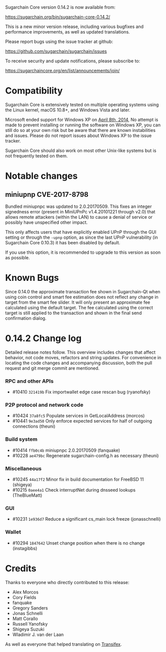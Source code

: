 Sugarchain Core version 0.14.2 is now available from:

  <https://sugarchain.org/bin/sugarchain-core-0.14.2/>

This is a new minor version release, including various bugfixes and
performance improvements, as well as updated translations.

Please report bugs using the issue tracker at github:

  <https://github.com/sugarchain/sugarchain/issues>

To receive security and update notifications, please subscribe to:

  <https://sugarchaincore.org/en/list/announcements/join/>

Compatibility
==============

Sugarchain Core is extensively tested on multiple operating systems using
the Linux kernel, macOS 10.8+, and Windows Vista and later.

Microsoft ended support for Windows XP on [April 8th, 2014](https://www.microsoft.com/en-us/WindowsForBusiness/end-of-xp-support),
No attempt is made to prevent installing or running the software on Windows XP, you
can still do so at your own risk but be aware that there are known instabilities and issues.
Please do not report issues about Windows XP to the issue tracker.

Sugarchain Core should also work on most other Unix-like systems but is not
frequently tested on them.

Notable changes
===============

miniupnp CVE-2017-8798
----------------------------

Bundled miniupnpc was updated to 2.0.20170509. This fixes an integer signedness error
(present in MiniUPnPc v1.4.20101221 through v2.0) that allows remote attackers
(within the LAN) to cause a denial of service or possibly have unspecified
other impact.

This only affects users that have explicitly enabled UPnP through the GUI
setting or through the `-upnp` option, as since the last UPnP vulnerability
(in Sugarchain Core 0.10.3) it has been disabled by default.

If you use this option, it is recommended to upgrade to this version as soon as
possible.

Known Bugs
==========

Since 0.14.0 the approximate transaction fee shown in Sugarchain-Qt when using coin
control and smart fee estimation does not reflect any change in target from the
smart fee slider. It will only present an approximate fee calculated using the
default target. The fee calculated using the correct target is still applied to
the transaction and shown in the final send confirmation dialog.

0.14.2 Change log
=================

Detailed release notes follow. This overview includes changes that affect
behavior, not code moves, refactors and string updates. For convenience in locating
the code changes and accompanying discussion, both the pull request and
git merge commit are mentioned.

### RPC and other APIs
- #10410 `321419b` Fix importwallet edge case rescan bug (ryanofsky)

### P2P protocol and network code
- #10424 `37a8fc5` Populate services in GetLocalAddress (morcos)
- #10441 `9e3ad50` Only enforce expected services for half of outgoing connections (theuni)

### Build system
- #10414 `ffb0c4b` miniupnpc 2.0.20170509 (fanquake)
- #10228 `ae479bc` Regenerate sugarchain-config.h as necessary (theuni)

### Miscellaneous
- #10245 `44a17f2` Minor fix in build documentation for FreeBSD 11 (shigeya)
- #10215 `0aee4a1` Check interruptNet during dnsseed lookups (TheBlueMatt)

### GUI
- #10231 `1e936d7` Reduce a significant cs_main lock freeze (jonasschnelli)

### Wallet
- #10294 `1847642` Unset change position when there is no change (instagibbs)

Credits
=======

Thanks to everyone who directly contributed to this release:

- Alex Morcos
- Cory Fields
- fanquake
- Gregory Sanders
- Jonas Schnelli
- Matt Corallo
- Russell Yanofsky
- Shigeya Suzuki
- Wladimir J. van der Laan

As well as everyone that helped translating on [Transifex](https://www.transifex.com/projects/p/sugarchain/).

